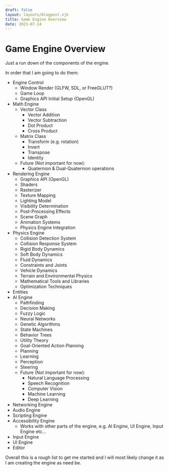 ```yaml
---
draft: false
layout: layouts/blogpost.njk
title: Game Engine Overview
date: 2023-07-14
---
```


# Game Engine Overview

Just a run down of the components of the engine.

In order that I am going to do them:

- Engine Control
  - Window Render (GLFW, SDL, or FreeGLUT?)
  - Game Loop
  - Graphics API Initial Setup (OpenGL)
- Math Engine
  - Vector Class
    - Vector Addition
    - Vector Subtraction
    - Dot Product
    - Cross Product
  - Matrix Class
    - Transform (e.g. rotation)
    - Invert
    - Transpose
    - Identity
  - Future (Not important for now):
    - Quaternion & Dual-Quaternion operations
- Rendering Engine
  - Graphics API (OpenGL)
  - Shaders
  - Rasterizer
  - Texture Mapping
  - Lighting Model
  - Visibility Determination
  - Post-Processing Effects
  - Scene Graph
  - Animation Systems
  - Physics Engine Integration
- Physics Engine
  - Collision Detection System
  - Collision Response System
  - Rigid Body Dynamics
  - Soft Body Dynamics
  - Fluid Dynamics
  - Constraints and Joints
  - Vehicle Dynamics
  - Terrain and Environmental Physics
  - Mathematical Tools and Libraries
  - Optimization Techniques
- Entities
- AI Engine
  - Pathfinding
  - Decision Making
  - Fuzzy Logic
  - Neural Networks
  - Genetic Algorithms
  - State Machines
  - Behavior Trees
  - Utility Theory
  - Goal-Oriented Action Planning
  - Planning
  - Learning
  - Perception
  - Steering
  - Future (Not important for now):
    - Natural Language Processing
    - Speech Recognition
    - Computer Vision
    - Machine Learning
    - Deep Learning
- Networking Engine
- Audio Engine
- Scripting Engine
- Accessibility Engine
  - Works with other parts of the engine, e.g. AI Engine, UI Engine, Input Engine etc...
- Input Engine
- UI Engine 
- Editor


Overall this is a rough list to get me started and I will most likely change it as I am creating the engine as need be.